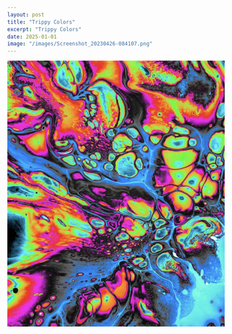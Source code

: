 ```yaml
---
layout: post
title: "Trippy Colors"
excerpt: "Trippy Colors"
date: 2025-01-01
image: "/images/Screenshot_20230426-084107.png"
---
```


<img src="/images/Screenshot_20230426-084107.png">
